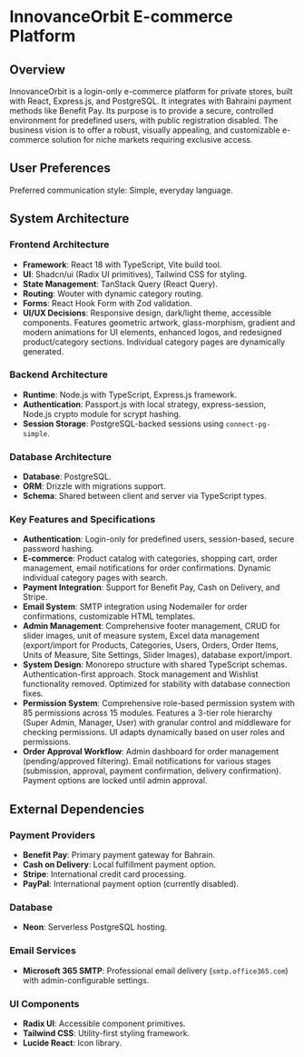 # InnovanceOrbit E-commerce Platform

## Overview
InnovanceOrbit is a login-only e-commerce platform for private stores, built with React, Express.js, and PostgreSQL. It integrates with Bahraini payment methods like Benefit Pay. Its purpose is to provide a secure, controlled environment for predefined users, with public registration disabled. The business vision is to offer a robust, visually appealing, and customizable e-commerce solution for niche markets requiring exclusive access.

## User Preferences
Preferred communication style: Simple, everyday language.

## System Architecture

### Frontend Architecture
- **Framework**: React 18 with TypeScript, Vite build tool.
- **UI**: Shadcn/ui (Radix UI primitives), Tailwind CSS for styling.
- **State Management**: TanStack Query (React Query).
- **Routing**: Wouter with dynamic category routing.
- **Forms**: React Hook Form with Zod validation.
- **UI/UX Decisions**: Responsive design, dark/light theme, accessible components. Features geometric artwork, glass-morphism, gradient and modern animations for UI elements, enhanced logos, and redesigned product/category sections. Individual category pages are dynamically generated.

### Backend Architecture
- **Runtime**: Node.js with TypeScript, Express.js framework.
- **Authentication**: Passport.js with local strategy, express-session, Node.js crypto module for scrypt hashing.
- **Session Storage**: PostgreSQL-backed sessions using `connect-pg-simple`.

### Database Architecture
- **Database**: PostgreSQL.
- **ORM**: Drizzle with migrations support.
- **Schema**: Shared between client and server via TypeScript types.

### Key Features and Specifications
- **Authentication**: Login-only for predefined users, session-based, secure password hashing.
- **E-commerce**: Product catalog with categories, shopping cart, order management, email notifications for order confirmations. Dynamic individual category pages with search.
- **Payment Integration**: Support for Benefit Pay, Cash on Delivery, and Stripe.
- **Email System**: SMTP integration using Nodemailer for order confirmations, customizable HTML templates.
- **Admin Management**: Comprehensive footer management, CRUD for slider images, unit of measure system, Excel data management (export/import for Products, Categories, Users, Orders, Order Items, Units of Measure, Site Settings, Slider Images), database export/import.
- **System Design**: Monorepo structure with shared TypeScript schemas. Authentication-first approach. Stock management and Wishlist functionality removed. Optimized for stability with database connection fixes.
- **Permission System**: Comprehensive role-based permission system with 85 permissions across 15 modules. Features a 3-tier role hierarchy (Super Admin, Manager, User) with granular control and middleware for checking permissions. UI adapts dynamically based on user roles and permissions.
- **Order Approval Workflow**: Admin dashboard for order management (pending/approved filtering). Email notifications for various stages (submission, approval, payment confirmation, delivery confirmation). Payment options are locked until admin approval.

## External Dependencies

### Payment Providers
- **Benefit Pay**: Primary payment gateway for Bahrain.
- **Cash on Delivery**: Local fulfillment payment option.
- **Stripe**: International credit card processing.
- **PayPal**: International payment option (currently disabled).

### Database
- **Neon**: Serverless PostgreSQL hosting.

### Email Services
- **Microsoft 365 SMTP**: Professional email delivery (`smtp.office365.com`) with admin-configurable settings.

### UI Components
- **Radix UI**: Accessible component primitives.
- **Tailwind CSS**: Utility-first styling framework.
- **Lucide React**: Icon library.